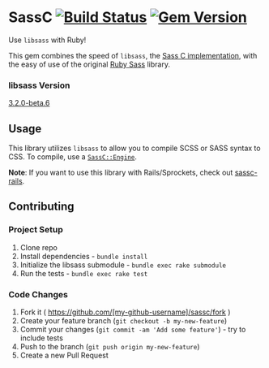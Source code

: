 # SassC [![Build Status](https://travis-ci.org/bolandrm/sassc-ruby.svg?branch=master)](https://travis-ci.org/bolandrm/sassc-ruby) [![Gem Version](https://badge.fury.io/rb/sassc.svg)](http://badge.fury.io/rb/sassc)

Use `libsass` with Ruby!

This gem combines the speed of `libsass`, the [Sass C implementation](https://github.com/sass/libsass), with the easy of use of the original [Ruby Sass](https://github.com/sass/sass) library.

### libsass Version

[3.2.0-beta.6](https://github.com/sass/libsass/releases/tag/3.2.0-beta.6)

## Usage

This library utilizes `libsass` to allow you to compile SCSS or SASS syntax
to CSS.  To compile, use a [`SassC::Engine`](http://github.com/bolandrm/sassc-ruby/blob/master/lib/sassc/engine.rb).

**Note**:  If you want to use this library with Rails/Sprockets, check out
[sassc-rails](https://github.com/bolandrm/sassc-rails).

## Contributing

### Project Setup

1. Clone repo
2. Install dependencies - `bundle install`
3. Initialize the libsass submodule - `bundle exec rake submodule`
4. Run the tests - `bundle exec rake test`

### Code Changes

1. Fork it ( https://github.com/[my-github-username]/sassc/fork )
2. Create your feature branch (`git checkout -b my-new-feature`)
3. Commit your changes (`git commit -am 'Add some feature'`) - try to include tests
4. Push to the branch (`git push origin my-new-feature`)
5. Create a new Pull Request
